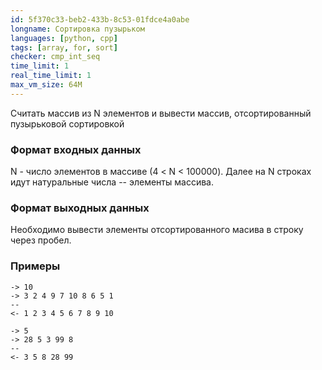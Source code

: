 ```yaml
---
id: 5f370c33-beb2-433b-8c53-01fdce4a0abe
longname: Сортировка пузырьком
languages: [python, cpp]
tags: [array, for, sort]
checker: cmp_int_seq
time_limit: 1
real_time_limit: 1
max_vm_size: 64M
---
```

 
Считать массив из N элементов и вывести массив,
отсортированный пузырьковой сортировкой
 
### Формат входных данных
 
N - число элементов в массиве (4 < N < 100000).
Далее на N строках идут натуральные числа -- элементы массива.
 
### Формат выходных данных
 
Необходимо вывести элементы отсортированного масива в строку через пробел.
 
### Примеры
 
```
-> 10
-> 3 2 4 9 7 10 8 6 5 1
--
<- 1 2 3 4 5 6 7 8 9 10
```

```
-> 5
-> 28 5 3 99 8
--
<- 3 5 8 28 99
```
